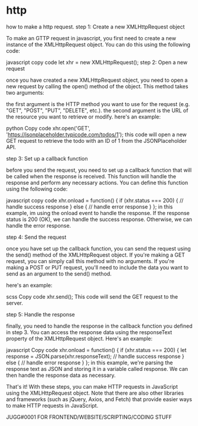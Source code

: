# http
how to make a http request.
step 1: Create a new XMLHttpRequest object

To make an GTTP request in javascript, you first need to create a new instance of the XMLHttpRequest object. You can do this using the following code:

javascript
copy code
let xhr = new XMLHttpRequest();
step 2: Open a new request

once you have created a new XMLHttpRequest object, you need to open a new request by calling the open() method of the object. This method takes two arguments:

the first argument is the HTTP method you want to use for the request (e.g. "GET", "POST", "PUT", "DELETE", etc.).
the second argument is the URL of the resource you want to retrieve or modify.
here's an example:

python
Copy code
xhr.open('GET', 'https://jsonplaceholder.typicode.com/todos/1');
this code will open a new GET request to retrieve the todo with an ID of 1 from the JSONPlaceholder API.

step 3: Set up a callback function

before you send the request, you need to set up a callback function that will be called when the response is received. This function will handle the response and perform any necessary actions. You can define this function using the following code:

javascript
copy code
xhr.onload = function() {
  if (xhr.status === 200) {
    // handle success response
  } else {
    // handle error response
  }
};
in this example, im using the onload event to handle the response. If the response status is 200 (OK), we can handle the success response. Otherwise, we can handle the error response.

step 4: Send the request

once you have set up the callback function, you can send the request using the send() method of the XMLHttpRequest object. If you're making a GET request, you can simply call this method with no arguments. If you're making a POST or PUT request, you'll need to include the data you want to send as an argument to the send() method.

here's an example:

scss
Copy code
xhr.send();
This code will send the GET request to the server.

step 5: Handle the response

finally, you need to handle the response in the callback function you defined in step 3. You can access the response data using the responseText property of the XMLHttpRequest object. Here's an example:

javascript
Copy code
xhr.onload = function() {
  if (xhr.status === 200) {
    let response = JSON.parse(xhr.responseText);
    // handle success response
  } else {
    // handle error response
  }
};
in this example, we're parsing the response text as JSON and storing it in a variable called response. We can then handle the response data as necessary.

That's it! With these steps, you can make HTTP requests in JavaScript using the XMLHttpRequest object. Note that there are also other libraries and frameworks (such as jQuery, Axios, and Fetch) that provide easier ways to make HTTP requests in JavaScript.

JUGG#0001 FOR FRONTEND/WEBSITE/SCRIPTING/CODING STUFF
